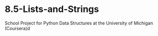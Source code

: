 # 8.5-Lists-and-Strings
School Project for Python Data Structures at the University of Michigan (Coursera)d
